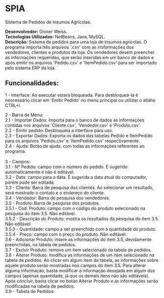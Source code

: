 # SPIA
Sistema de Pedidos de Insumos Agrícolas.

<b>Desenvolvedor:</b> Dioner Weiss. </br>
<b>Tecnologias Utilizadas:</b> NetBeans, Java, MySQL. </br>
<b>Descrição: </b>Sistema de pedidos para uma loja de insumos agrícolas. O programa importa três arquivos '.csv' com as insformações dos vendedores, clientes e produtos da loja. Os vendedores devem preencher as informações requeridas, que serão inseridas em um banco de dados e após emitir os arquivos 'Pedido.csv' e 'ItemPedido.csv' para ser importado pelo sistema ERP da loja.

## Funcionalidades: </br>
1 - Interface: Ao executar estará bloqueada. Para desbloqueá-la é nescessário clicar em 'Emitir Pedido' no menu principal ou utilizar o atlaho CTRL+I.</br>

2 - Barra de Menu: </br>
  2.1 - Importar Dados: Importa para o banco de dados as informações contidas nos arquivos 'Cliente.csv', 'Vendedor.csv' e    'Produto.csv'. </br>
  2.2 - Emitir pedido: Desbloqueia a interface para uso. </br>
  2.3 - Exportar Dados: Exporta os dados das tabelas Pedido e ItemPedido para os arquivos 'Pedido.csv' e 'ItemPedido.csv' respectivamente. </br>
  2.4 - Ajuda: Botão de ajuda, com todas as informações referentes ao programa. </br>  
3 - Campos: </br>
  3.1 - Nº Pedido: campo com o número do pedido. É sugerido automaticamente e não é editável. </br>
  3.2 - Data: campo para a data. É sugerida a data atual do computador, porém pode ser editada. </br>
  3.3 - Cliente: Barra de pesquisa dos clientes. Ao selecionar um resultado, será mostrado o contato e o endereço do cliente. </br>
  3.4 - Vendedor: Barra de pesquisa dos vendedores. </br>
  3.5 - Produto: Barra de pesquisa dos produtos. </br>
      3.5.1 - Cod. Produto: campo com o código do produto selecionado na pesquisa do item 3.5. Não editável.</br>
      3.5.2 - Descrição do Produto: mostra os resultados da pesquisa do item 3.5. Não editável. </br>
      3.5.3 - Quantidade: campo a ser preenchido com a quantidade do produto.</br>
      3.5.4 - Preço: campo com o preço do produto. Não editável. </br>
  3.6 - Adicionar Produto: insere as informações do item 3.5, devidamente preenchidas, na tabela de pedidos. </br>
  3.7 - Excluir Produto: remove um item selecionado da tabela de pedidos.</br>
  3.8 - Alterar Produto: modifica as informações de um item selecionado na tabela de pedidos. Ao clicar em algum item da tabela, as informações sobre aquele produto serão mostradas nos campos do item 3.5. Para alterar alguma informação, basta modificar a informação desejada em algum dos campos (apenas quantidade, já que os demais itens não são editáveis). Após concluir, basta clicar no botão Alterar Produto e as informações serão modificadas na tabela de pedidos. </br>
  3.9 - Tabela de Pedidos: 
